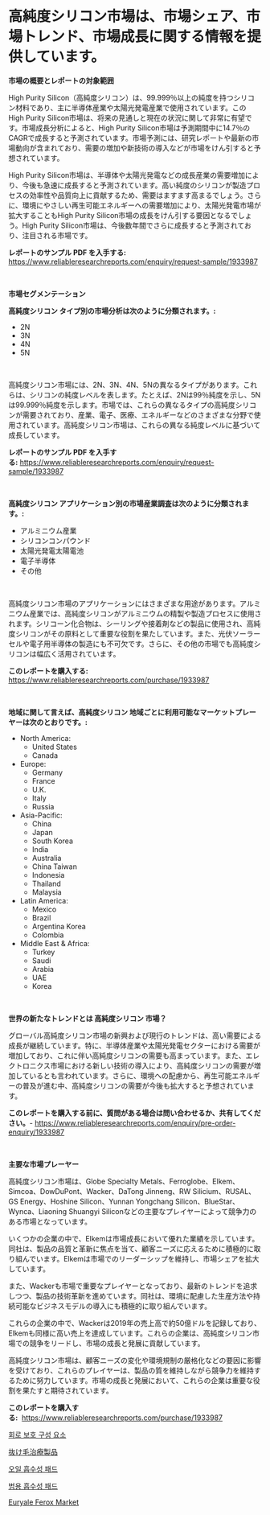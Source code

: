 <p><h1>高純度シリコン市場は、市場シェア、市場トレンド、市場成長に関する情報を提供しています。</h1></p><p><strong>市場の概要とレポートの対象範囲</strong></p>
<p><p>High Purity Silicon（高純度シリコン）は、99.999％以上の純度を持つシリコン材料であり、主に半導体産業や太陽光発電産業で使用されています。このHigh Purity Silicon市場は、将来の見通しと現在の状況に関して非常に有望です。市場成長分析によると、High Purity Silicon市場は予測期間中に14.7％のCAGRで成長すると予測されています。市場予測には、研究レポートや最新の市場動向が含まれており、需要の増加や新技術の導入などが市場をけん引すると予想されています。</p><p>High Purity Silicon市場は、半導体や太陽光発電などの成長産業の需要増加により、今後も急速に成長すると予測されています。高い純度のシリコンが製造プロセスの効率性や品質向上に貢献するため、需要はますます高まるでしょう。さらに、環境にやさしい再生可能エネルギーへの需要増加により、太陽光発電市場が拡大することもHigh Purity Silicon市場の成長をけん引する要因となるでしょう。High Purity Silicon市場は、今後数年間でさらに成長すると予測されており、注目される市場です。</p></p>
<p><strong>レポートのサンプル PDF を入手する:</strong> <a href="https://www.reliableresearchreports.com/enquiry/request-sample/1933987">https://www.reliableresearchreports.com/enquiry/request-sample/1933987</a></p>
<p>&nbsp;</p>
<p><strong>市場セグメンテーション</strong></p>
<p><strong>高純度シリコン タイプ別の市場分析は次のように分類されます。:</strong></p>
<p><ul><li>2N</li><li>3N</li><li>4N</li><li>5N</li></ul></p>
<p>&nbsp;</p>
<p><p>高純度シリコン市場には、2N、3N、4N、5Nの異なるタイプがあります。これらは、シリコンの純度レベルを表します。たとえば、2Nは99％純度を示し、5Nは99.999％純度を示します。市場では、これらの異なるタイプの高純度シリコンが需要されており、産業、電子、医療、エネルギーなどのさまざまな分野で使用されています。高純度シリコン市場は、これらの異なる純度レベルに基づいて成長しています。</p></p>
<p><strong>レポートのサンプル PDF を入手する:</strong>&nbsp;<a href="https://www.reliableresearchreports.com/enquiry/request-sample/1933987">https://www.reliableresearchreports.com/enquiry/request-sample/1933987</a></p>
<p>&nbsp;</p>
<p><strong> 高純度シリコン アプリケーション別の市場産業調査は次のように分類されます。:</strong></p>
<p><ul><li>アルミニウム産業</li><li>シリコンコンパウンド</li><li>太陽光発電太陽電池</li><li>電子半導体</li><li>その他</li></ul></p>
<p>&nbsp;</p>
<p><p>高純度シリコン市場のアプリケーションにはさまざまな用途があります。アルミニウム産業では、高純度シリコンがアルミニウムの精製や製造プロセスに使用されます。シリコーン化合物は、シーリングや接着剤などの製品に使用され、高純度シリコンがその原料として重要な役割を果たしています。また、光伏ソーラーセルや電子用半導体の製造にも不可欠です。さらに、その他の市場でも高純度シリコンは幅広く活用されています。</p></p>
<p><strong>このレポートを購入する:</strong>&nbsp; <a href="https://www.reliableresearchreports.com/purchase/1933987">https://www.reliableresearchreports.com/purchase/1933987</a></p>
<p>&nbsp;</p>
<p><strong>地域に関して言えば、高純度シリコン 地域ごとに利用可能なマーケットプレーヤーは次のとおりです。:</strong></p>
<p><ul>
    <li>
        North America:
        <ul>
            <li>United States</li>
            <li>Canada</li>
        </ul>
    </li>
    <li>
        Europe:
        <ul>
            <li>Germany</li>
            <li>France</li>
            <li>U.K.</li>
            <li>Italy</li>
            <li>Russia</li>
        </ul>
    </li>
    <li>
        Asia-Pacific:
        <ul>
            <li>China</li>
            <li>Japan</li>
            <li>South Korea</li>
            <li>India</li>
            <li>Australia</li>
            <li>China Taiwan</li>
            <li>Indonesia</li>
            <li>Thailand</li>
            <li>Malaysia</li>
        </ul>
    </li>
    <li>
        Latin America:
        <ul>
            <li>Mexico</li>
            <li>Brazil</li>
            <li>Argentina Korea</li>
            <li>Colombia</li>
        </ul>
    </li>
    <li>
        Middle East & Africa:
        <ul>
            <li>Turkey</li>
            <li>Saudi</li>
            <li>Arabia</li>
            <li>UAE</li>
            <li>Korea</li>
        </ul>
    </li>
    </ul></p>
<p>&nbsp;</p>
<p><strong>世界の新たなトレンドとは 高純度シリコン 市場？</strong></p>
<p><p>グローバル高純度シリコン市場の新興および現行のトレンドは、高い需要による成長が継続しています。特に、半導体産業や太陽光発電セクターにおける需要が増加しており、これに伴い高純度シリコンの需要も高まっています。また、エレクトロニクス市場における新しい技術の導入により、高純度シリコンの需要が増加しているとも言われています。さらに、環境への配慮から、再生可能エネルギーの普及が進む中、高純度シリコンの需要が今後も拡大すると予想されています。</p></p>
<p><strong>このレポートを購入する前に、質問がある場合は問い合わせるか、共有してください。</strong>- <a href="https://www.reliableresearchreports.com/enquiry/pre-order-enquiry/1933987">https://www.reliableresearchreports.com/enquiry/pre-order-enquiry/1933987</a></p>
<p>&nbsp;</p>
<p><strong>主要な市場プレーヤー</strong></p>
<p><p>高純度シリコン市場は、Globe Specialty Metals、Ferroglobe、Elkem、Simcoa、DowDuPont、Wacker、DaTong Jinneng、RW Silicium、RUSAL、GS Energy、Hoshine Silicon、Yunnan Yongchang Silicon、BlueStar、Wynca、Liaoning Shuangyi Siliconなどの主要なプレイヤーによって競争力のある市場となっています。</p><p>いくつかの企業の中で、Elkemは市場成長において優れた業績を示しています。同社は、製品の品質と革新に焦点を当て、顧客ニーズに応えるために積極的に取り組んでいます。Elkemは市場でのリーダーシップを維持し、市場シェアを拡大しています。</p><p>また、Wackerも市場で重要なプレイヤーとなっており、最新のトレンドを追求しつつ、製品の技術革新を進めています。同社は、環境に配慮した生産方法や持続可能なビジネスモデルの導入にも積極的に取り組んでいます。</p><p>これらの企業の中で、Wackerは2019年の売上高で約50億ドルを記録しており、Elkemも同様に高い売上を達成しています。これらの企業は、高純度シリコン市場での競争をリードし、市場の成長と発展に貢献しています。</p><p>高純度シリコン市場は、顧客ニーズの変化や環境規制の厳格化などの要因に影響を受けており、これらのプレイヤーは、製品の質を維持しながら競争力を維持するために努力しています。市場の成長と発展において、これらの企業は重要な役割を果たすと期待されています。</p></p>
<p><strong>このレポートを購入する:</strong>&nbsp;&nbsp;<a href="https://www.reliableresearchreports.com/purchase/1933987">https://www.reliableresearchreports.com/purchase/1933987</a></p>
<p><p><a href="https://medium.com/@ethanmorar2011/%EC%A0%84%EA%B8%B0-%EB%B3%B4%ED%98%B8-%EC%86%8C%EC%9E%90-%EC%8B%9C%EC%9E%A5-%EC%9D%B8%EC%82%AC%EC%9D%B4%ED%8A%B8-%EC%8B%9C%EC%9E%A5-%EB%8F%99%ED%96%A5-%EC%84%B1%EC%9E%A5-2024%EB%85%84%EB%B6%80%ED%84%B0-2031%EB%85%84%EA%B9%8C%EC%A7%80-%EC%98%88%EC%83%81%EB%90%9C-%EC%98%88%EC%B8%A1-1e69750a66d1">회로 보호 구성 요소</a></p><p><a href="https://medium.com/@tubbs463/%E8%96%84%E6%AF%9B%E6%B2%BB%E7%99%82%E8%A3%BD%E5%93%81%E5%B8%82%E5%A0%B4-2031%E5%B9%B4%E3%81%BE%E3%81%A7%E3%81%AE%E6%88%90%E5%8A%9F%E3%81%99%E3%82%8B%E3%83%93%E3%82%B8%E3%83%8D%E3%82%B9%E6%88%A6%E7%95%A5%E3%81%AE%E9%8D%B5%E3%82%92%E4%BA%88%E6%B8%AC-91acb3979e35">抜け毛治療製品</a></p><p><a href="https://github.com/OwenHamiytll568745/Market-Research-Report-List-1/blob/main/76134297874.md">오일 흡수성 패드</a></p><p><a href="https://github.com/vdhdwjyp90142/Market-Research-Report-List-1/blob/main/71748737873.md">범용 흡수성 패드</a></p><p><a href="https://issuu.com/reportprime-2/docs/euryale-ferox-market-size-2030.pptx">Euryale Ferox Market</a></p></p>